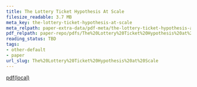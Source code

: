 ```yaml
---
title: The Lottery Ticket Hypothesis At Scale
filesize_readable: 3.7 MB
meta_key: the-lottery-ticket-hypothesis-at-scale
meta_relpath: paper-extra-data/pdf-meta/the-lottery-ticket-hypothesis-at-scale.yaml
pdf_relpath: paper-repo/pdfs/The%20Lottery%20Ticket%20Hypothesis%20at%20Scale.pdf
reading_status: TBD
tags:
- other-default
- paper
url_slug: The%20Lottery%20Ticket%20Hypothesis%20at%20Scale
---
```


[pdf(local)](../../paper-repo/pdfs/The%20Lottery%20Ticket%20Hypothesis%20at%20Scale.pdf)
